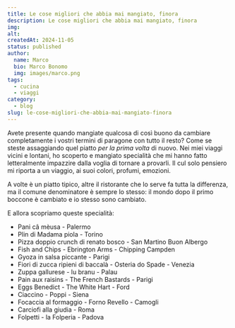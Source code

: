 ```yaml
---
title: Le cose migliori che abbia mai mangiato, finora
description: Le cose migliori che abbia mai mangiato, finora
img: 
alt: 
createdAt: 2024-11-05
status: published
author:
  name: Marco
  bio: Marco Bonomo
  img: images/marco.png
tags:
  - cucina
  - viaggi
category:
  - blog
slug: le-cose-migliori-che-abbia-mai-mangiato-finora
---
```





Avete presente quando mangiate qualcosa di così buono da cambiare completamente i vostri termini di paragone con tutto il resto? Come se steste assaggiando quel piatto *per la prima volta* di nuovo. 
Nei miei viaggi vicini e lontani, ho scoperto e mangiato specialità che mi hanno fatto letteralmente impazzire dalla voglia di tornare a provarli. Il cul solo pensiero mi riporta a un viaggio, ai suoi colori, profumi, emozioni.

A volte è un piatto tipico, altre il ristorante che lo serve fa tutta la differenza, ma il comune denominatore è sempre lo stesso: il mondo dopo il primo boccone è cambiato e io stesso sono cambiato.

E allora scopriamo queste specialità:


- Pani câ mèusa - Palermo
- Plin di Madama piola - Torino
- Pizza doppio crunch di renato bosco - San Martino Buon Albergo
- Fish and Chips - Ebrington Arms - Chipping Campden
- Gyoza in salsa piccante - Parigi
- Fiori di zucca ripieni di baccalà - Osteria do Spade - Venezia
- Zuppa gallurese - lu branu - Palau 
- Pain aux raisins - The French Bastards - Parigi 
- Eggs Benedict - The White Hart - Ford
- Ciaccino - Poppi - Siena
- Focaccia al formaggio - Forno Revello - Camogli 
- Carciofi alla giudia - Roma 
- Folpetti - la Folperia - Padova 